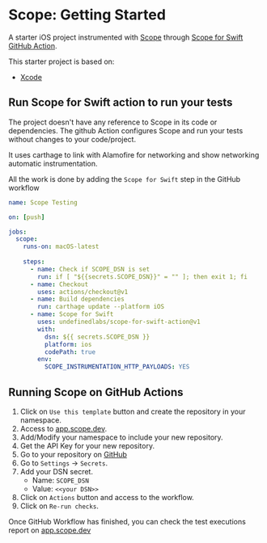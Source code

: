# Scope: Getting Started
A starter iOS project instrumented with [Scope](https://scope.undefinedlabs.com) through [Scope for Swift GitHub Action](https://github.com/marketplace/actions/scope-for-swift).

This starter project is based on:
- [Xcode](https://developer.apple.com/xcode/)

## Run Scope for Swift action to run your tests

The project doesn't have any reference to Scope in its code or dependencies. The github Action configures Scope and run your tests without changes to your code/project. 

It uses carthage to link with Alamofire for networking and show networking automatic instrumentation.

All the work is done by adding the `Scope for Swift` step in the GitHub workflow

```yaml
name: Scope Testing

on: [push]

jobs:
  scope:
    runs-on: macOS-latest
    
    steps:
      - name: Check if SCOPE_DSN is set
        run: if [ "${{secrets.SCOPE_DSN}}" = "" ]; then exit 1; fi
      - name: Checkout
        uses: actions/checkout@v1
      - name: Build dependencies
        run: carthage update --platform iOS
      - name: Scope for Swift
        uses: undefinedlabs/scope-for-swift-action@v1
        with:
          dsn: ${{ secrets.SCOPE_DSN }}
          platform: ios
          codePath: true
        env:
          SCOPE_INSTRUMENTATION_HTTP_PAYLOADS: YES
```

## Running Scope on GitHub Actions

1. Click on `Use this template` button and create the repository in your namespace.
2. Access to [app.scope.dev](https://app.scope.dev). 
3. Add/Modify your namespace to include your new repository.
4. Get the API Key for your new repository.
5. Go to your repository on [GitHub](https://github.com)
6. Go to `Settings` -> `Secrets`.
7. Add your DSN secret.
    - Name: `SCOPE_DSN`
    - Value: `<<your DSN>>`
8. Click on `Actions` button and access to the workflow.
9. Click on `Re-run checks`.

Once GitHub Workflow has finished, you can check the test executions report on [app.scope.dev](https://app.scope.dev)

